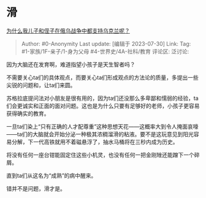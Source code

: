 # 滑
[为什么我儿子和侄子在俄乌战争中都支持乌克兰呢？](https://www.zhihu.com/question/614159222/answer/3142480756)

> Author: #0-Anonymity
> Last update: [编辑于 2023-07-30]
> Link:
> Tag: #1-家族/1F-亲子/1-身为父母 #4-世界史/4A-社科/教育
> 评论区:
> 泛讨论:

因为大脑还在发育啊，难道指望小孩子是天生智者吗？

不需要关心ta们的具体观点，而要关心ta们形成观点的方法论的质量，多提出一些尖锐的问题和，让ta们来圆。

苏格拉底提问法对小朋友是很有用的，因为ta们还没那么多卑鄙和懦弱的经验，ta们会更诚实和正面的面对问题。这也是为什么只要有足够好的老师，小孩子更容易获得确实的教育。

一旦ta们染上“只有正确的人才配尊重”这种思想天花——这概率大到令人掩面哀嚎——ta们的大脑就会开始分泌一种极其浓稠溜滑的粘液。要不是这玩意见到阳光容易分解，下一代高铁就用不着磁悬浮了，抽水马桶将在三秒内成为历史。

将没有任何一座台钳能固定住这些小机灵，也没有任何一把金刚矬还能蹭下一个碎屑。

直到ta们从这名为“成熟”的病中醒来。

错并不是问题，滑才是。
